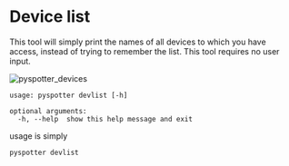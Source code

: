 # Device list

This tool will simply print the names of all devices to which you have access, instead of trying to remember the list. This tool requires no user input.

![pyspotter_devices](https://user-images.githubusercontent.com/6677629/147421382-138a03b9-d2e1-4f55-92be-15f88e1ac9e5.gif)

```
usage: pyspotter devlist [-h]

optional arguments:
  -h, --help  show this help message and exit

```

usage is simply

```pyspotter devlist```

